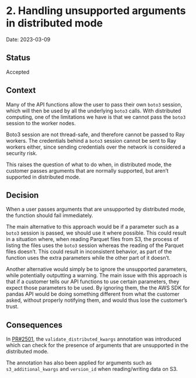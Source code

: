 # 2. Handling unsupported arguments in distributed mode

Date: 2023-03-09

## Status

Accepted

## Context

Many of the API functions allow the user to pass their own `boto3` session, which will then be used by all the underlying `boto3` calls. With distributed computing, one of the limitations we have is that we cannot pass the `boto3` session to the worker nodes.

Boto3 session are not thread-safe, and therefore cannot be passed to Ray workers. The credentials behind a `boto3` session cannot be sent to Ray workers either, since sending credentials over the network is considered a security risk.

This raises the question of what to do when, in distributed mode, the customer passes arguments that are normally supported, but aren’t supported in distributed mode.

## Decision

When a user passes arguments that are unsupported by distributed mode, the function should fail immediately.

The main alternative to this approach would be if a parameter such as a `boto3` session is passed, we should use it where possible. This could result in a situation where, when reading Parquet files from S3, the process of listing the files uses the `boto3` session whereas the reading of the Parquet files doesn’t. This could result in inconsistent behavior, as part of the function uses the extra parameters while the other part of it doesn’t.

Another alternative would simply be to ignore the unsupported parameters, while potentially outputting a warning. The main issue with this approach is that if a customer tells our API functions to use certain parameters, they expect those parameters to be used. By ignoring them, the the AWS SDK for pandas API would be doing something different from what the customer asked, without properly notifying them, and would thus lose the customer’s trust.

## Consequences

In [PR#2501](https://github.com/aws/aws-sdk-pandas/pull/2051), the `validate_distributed_kwargs` annotation was introduced which can check for the presence of arguments that are unsupported in the distributed mode.

The annotation has also been applied for arguments such as `s3_additional_kwargs` and `version_id` when reading/writing data on S3.

